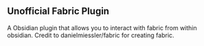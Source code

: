 ## Unofficial Fabric Plugin

A Obsidian plugin that allows you to interact with fabric from within obsidian. Credit to danielmiessler/fabric for creating fabric.